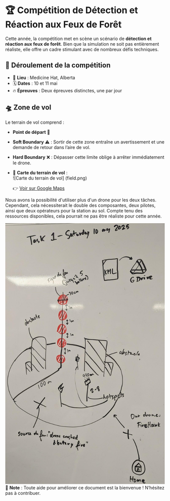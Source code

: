 # 🏆 Compétition de Détection et Réaction aux Feux de Forêt  

Cette année, la compétition met en scène un scénario de **détection et réaction aux feux de forêt**. Bien que la simulation ne soit pas entièrement réaliste, elle offre un cadre stimulant avec de nombreux défis techniques.  

## 📅 Déroulement de la compétition  
- 📍 **Lieu** : Medicine Hat, Alberta  
- 🗓 **Dates** : 10 et 11 mai  
- 🔥 **Épreuves** : Deux épreuves distinctes, une par jour  

## 🛸 Zone de vol  
Le terrain de vol comprend :  
- **Point de départ** 🚀  
- **Soft Boundary** ⚠️ : Sortir de cette zone entraîne un avertissement et une demande de retour dans l’aire de vol.  
- **Hard Boundary** ❌ : Dépasser cette limite oblige à arrêter immédiatement le drone.  
- 📍 **Carte du terrain de vol** :  
  ![Carte du terrain de vol]
  (field.png)
  
  👉 [Voir sur Google Maps](https://www.google.com/maps/d/viewer?mid=1pX1Q-1K0rUGIESKGk_kLibJQnlJ0Vmk&ll=50.10150097543756%2C-110.73828215&z=15)  

Nous avons la possibilité d'utiliser plus d'un drone pour les deux tâches. Cependant, cela nécessiterait le double des composantes, deux pilotes, ainsi que deux opérateurs pour la station au sol. Compte tenu des ressources disponibles, cela pourrait ne pas être réaliste pour cette année.

![Task 1](task_1.jpg)
📌 **Note** : Toute aide pour améliorer ce document est la bienvenue ! N’hésitez pas à contribuer.  
